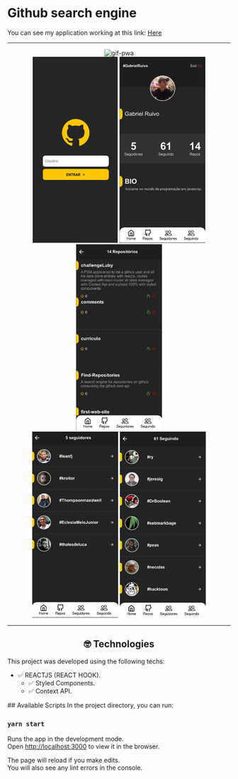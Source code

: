 # Github search engine

<p>You can see my application working at this link: <a href="https://stupefied-golick-5d9091.netlify.app/" target="_blank" >Here</a></p> 

<hr>


<div align="center" >
  <div>
    <img src="./src/assets/githubSearch.gif" alt="gif-pwa" height="420" >
  </div>
  <div>
    <img src="./src/assets/login.png" alt="login" height="420"  >
    <img src="./src/assets/home.png" alt="home" height="420"  >
    <img src="./src/assets/repos.png" alt="repos" height="420" >
  <div>
  <div>
    <img src="./src/assets/followers.png" alt="followers" height="420"  >
    <img src="./src/assets/following.png" alt="following" height="420" >
  <div>
</div>

<hr>

## 🤓 Technologies 
<div align="left">
  This project was developed using the following techs:

  - ✅ REACTJS (REACT HOOK).
    - ✅ Styled Components.
    - ✅ Context API.
</div>

<div align="left" >
  ## Available Scripts
  In the project directory, you can run:

  ### `yarn start`

  Runs the app in the development mode.<br />
  Open [http://localhost:3000](http://localhost:3000) to view it in the browser.

  The page will reload if you make edits.<br />
  You will also see any lint errors in the console.
</div>
